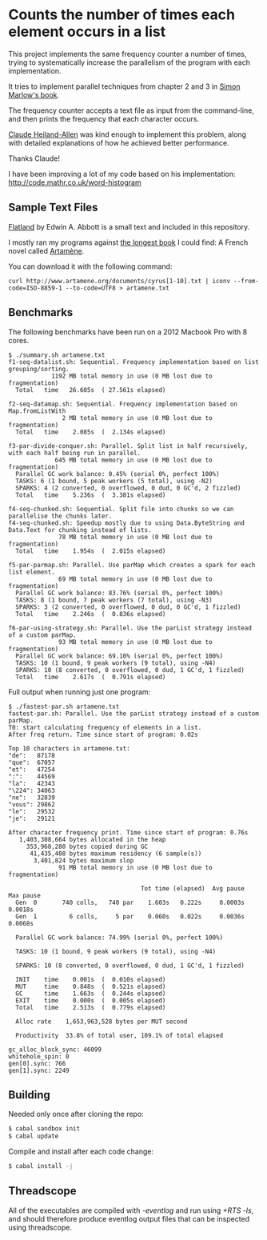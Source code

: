 # Counts the number of times each element occurs in a list

This project implements the same frequency counter a number of times,
trying to systematically increase the parallelism of the program with each implementation.

It tries to implement parallel techniques from chapter 2 and 3 in
[Simon Marlow's book](http://chimera.labs.oreilly.com/books/1230000000929/index.html).

The frequency counter accepts a text file as input from the command-line, and then prints the frequency
that each character occurs.

[Claude Heiland-Allen](http://mathr.co.uk/blog/) was kind enough to implement this problem,
along with detailed explanations of how he achieved better performance.

Thanks Claude!

I have been improving a lot of my code based on his implementation:
http://code.mathr.co.uk/word-histogram

## Sample Text Files

[Flatland](https://en.wikipedia.org/wiki/Flatland) by Edwin A. Abbott is a small text and included in this repository.

I mostly ran my programs against [the longest book](https://en.wikipedia.org/wiki/List_of_longest_novels) I could find:
A French novel called [Artamène](https://en.wikipedia.org/wiki/Artam%C3%A8ne).

You can download it with the following command:
```
curl http://www.artamene.org/documents/cyrus[1-10].txt | iconv --from-code=ISO-8859-1 --to-code=UTF8 > artamene.txt
```

## Benchmarks

The following benchmarks have been run on a 2012 Macbook Pro with 8 cores.

```
$ ./summary.sh artamene.txt
f1-seq-datalist.sh: Sequential. Frequency implementation based on list grouping/sorting.
            1192 MB total memory in use (0 MB lost due to fragmentation)
  Total   time   26.605s  ( 27.561s elapsed)

f2-seq-datamap.sh: Sequential. Frequency implementation based on Map.fromListWith
               2 MB total memory in use (0 MB lost due to fragmentation)
  Total   time    2.085s  (  2.134s elapsed)

f3-par-divide-conquer.sh: Parallel. Split list in half recursively, with each half being run in parallel.
             645 MB total memory in use (0 MB lost due to fragmentation)
  Parallel GC work balance: 0.45% (serial 0%, perfect 100%)
  TASKS: 6 (1 bound, 5 peak workers (5 total), using -N2)
  SPARKS: 4 (2 converted, 0 overflowed, 0 dud, 0 GC'd, 2 fizzled)
  Total   time    5.236s  (  3.381s elapsed)

f4-seq-chunked.sh: Sequential. Split file into chunks so we can parallelise the chunks later.
f4-seq-chunked.sh: Speedup mostly due to using Data.ByteString and Data.Text for chunking instead of lists.
              78 MB total memory in use (0 MB lost due to fragmentation)
  Total   time    1.954s  (  2.015s elapsed)

f5-par-parmap.sh: Parallel. Use parMap which creates a spark for each list element.
              69 MB total memory in use (0 MB lost due to fragmentation)
  Parallel GC work balance: 83.76% (serial 0%, perfect 100%)
  TASKS: 8 (1 bound, 7 peak workers (7 total), using -N3)
  SPARKS: 3 (2 converted, 0 overflowed, 0 dud, 0 GC'd, 1 fizzled)
  Total   time    2.246s  (  0.836s elapsed)

f6-par-using-strategy.sh: Parallel. Use the parList strategy instead of a custom parMap.
              93 MB total memory in use (0 MB lost due to fragmentation)
  Parallel GC work balance: 69.10% (serial 0%, perfect 100%)
  TASKS: 10 (1 bound, 9 peak workers (9 total), using -N4)
  SPARKS: 10 (8 converted, 0 overflowed, 0 dud, 1 GC'd, 1 fizzled)
  Total   time    2.617s  (  0.791s elapsed)
```

Full output when running just one program:
```
$ ./fastest-par.sh artamene.txt
fastest-par.sh: Parallel. Use the parList strategy instead of a custom parMap.
T0: start calculating frequency of elements in a list.
After freq return. Time since start of program: 0.02s

Top 10 characters in artamene.txt:
"de":	87178
"que":	67057
"et":	47254
":":	44569
"la":	42343
"\224":	34063
"ne":	32839
"vous":	29862
"le":	29532
"je":	29121

After character frequency print. Time since start of program: 0.76s
   1,403,308,664 bytes allocated in the heap
     353,968,280 bytes copied during GC
      41,435,408 bytes maximum residency (6 sample(s))
       3,401,824 bytes maximum slop
              91 MB total memory in use (0 MB lost due to fragmentation)

                                     Tot time (elapsed)  Avg pause  Max pause
  Gen  0       740 colls,   740 par    1.603s   0.222s     0.0003s    0.0018s
  Gen  1         6 colls,     5 par    0.060s   0.022s     0.0036s    0.0068s

  Parallel GC work balance: 74.99% (serial 0%, perfect 100%)

  TASKS: 10 (1 bound, 9 peak workers (9 total), using -N4)

  SPARKS: 10 (8 converted, 0 overflowed, 0 dud, 1 GC'd, 1 fizzled)

  INIT    time    0.001s  (  0.010s elapsed)
  MUT     time    0.848s  (  0.521s elapsed)
  GC      time    1.663s  (  0.244s elapsed)
  EXIT    time    0.000s  (  0.005s elapsed)
  Total   time    2.513s  (  0.779s elapsed)

  Alloc rate    1,653,963,528 bytes per MUT second

  Productivity  33.8% of total user, 109.1% of total elapsed

gc_alloc_block_sync: 46099
whitehole_spin: 0
gen[0].sync: 766
gen[1].sync: 2249
```

## Building

Needed only once after cloning the repo:

```bash
$ cabal sandbox init
$ cabal update
```

Compile and install after each code change:

```bash
$ cabal install -j
```

## Threadscope

All of the executables are compiled with *-eventlog* and run using *+RTS -ls*, and should therefore
produce eventlog output files that can be inspected using threadscope.
